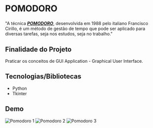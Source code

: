 # POMODORO

###
"A técnica [**_POMODORO_**](https://brasilescola.uol.com.br/dicas-de-estudo/tecnica-pomodoro-que-e-e-como-funciona.htm), desenvolvida em 1988 pelo italiano Francisco Cirillo, é um método de gestão de tempo que pode ser aplicado para diversas tarefas, seja nos estudos, seja no trabalho."


## Finalidade do Projeto
Praticar os conceitos de GUI Application - Graphical User Interface. 

## Tecnologias/Bibliotecas
- Python
- Tkinter

## Demo

![Pomodoro 1](https://user-images.githubusercontent.com/60964592/173397112-0c5beaa5-eef6-482c-a822-f3f7d4ebdee2.jpg)
![Pomodoro 2](https://user-images.githubusercontent.com/60964592/173397124-0ee1da73-c397-47cb-a3e1-b82edd5a845f.jpg)
![Pomodoro 3](https://user-images.githubusercontent.com/60964592/173398138-a7aa4083-22d0-40c5-aa15-28818769278b.jpg)
